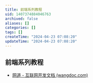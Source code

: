 ```yaml
---
title: 前端系列教程
uid: 1407374884046763
archived: false
aliases: []
categories: []
tags: []
createTime: "2024-04-23 07:08:20"
updateTime: "2024-04-23 07:08:20"
---
```


## 前端系列教程

- [网道 - 互联网开发文档 (wangdoc.com)](https://wangdoc.com/)
